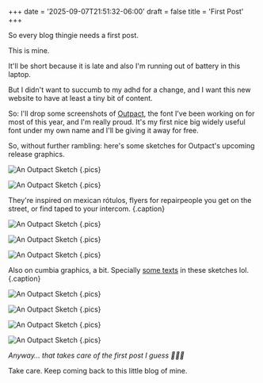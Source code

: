 +++
date = '2025-09-07T21:51:32-06:00'
draft = false
title = 'First Post'
+++

So every blog thingie needs a first post.

This is mine.

It'll be short because it is late and also I'm running out of battery in this laptop.

But I didn't want to succumb to my adhd for a change, and I want this new website to have at least a tiny bit of content.

So: I'll drop some screenshots of [Outpact](https://tortilla.studio/fonts/outpact), the font I've been working on for most of this year, and I'm really proud. It's my first nice big widely useful font under my own name and I'll be giving it away for free.

So, without further rambling: here's some sketches for Outpact's upcoming release graphics.

![An Outpact Sketch](images/firstPost_1.jpeg)
{.pics}

![An Outpact Sketch](images/firstPost_2.jpeg)
{.pics}

They're inspired on mexican rótulos, flyers for repairpeople you get on the street, or find taped to your intercom.
{.caption}

![An Outpact Sketch](images/firstPost_3.jpeg)
{.pics}

![An Outpact Sketch](images/firstPost_4.jpeg)
{.pics}

![An Outpact Sketch](images/firstPost_5.jpeg)
{.pics}

Also on cumbia graphics, a bit. Specially [some texts](https://www.google.com/url?sa=t&source=web&rct=j&opi=89978449&url=https://www.youtube.com/watch%3Fv%3DUMhfulZu8r8&ved=2ahUKEwiF9P7josiPAxX14MkDHaX1O48QtwJ6BAgMEAI&usg=AOvVaw2AmuzuKxLVFEkBcypBp2xG) in these sketches lol.
{.caption}

![An Outpact Sketch](images/firstPost_6.jpeg)
{.pics}

![An Outpact Sketch](images/firstPost_7.jpeg)
{.pics}

![An Outpact Sketch](images/firstPost_8.jpeg)
{.pics}

![An Outpact Sketch](images/firstPost_9.jpeg)
{.pics}

*Anyway… that takes care of the first post I guess 🤷🏻‍♀️*

Take care. Keep coming back to this little blog of mine.